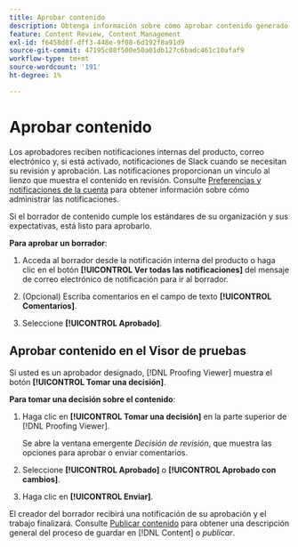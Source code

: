 ```yaml
---
title: Aprobar contenido
description: Obtenga información sobre cómo aprobar contenido generado con Adobe GenStudio for Performance Marketing.
feature: Content Review, Content Management
exl-id: f6458d8f-dff3-448e-9f08-6d192f8a91d9
source-git-commit: 47195c08f500e50a01db127c6badc461c10afaf9
workflow-type: tm+mt
source-wordcount: '191'
ht-degree: 1%

---
```


# Aprobar contenido

Los aprobadores reciben notificaciones internas del producto, correo electrónico y, si está activado, notificaciones de Slack cuando se necesitan su revisión y aprobación. Las notificaciones proporcionan un vínculo al lienzo que muestra el contenido en revisión. Consulte [Preferencias y notificaciones de la cuenta](https://experienceleague.adobe.com/es/docs/core-services/interface/features/account-preferences) para obtener información sobre cómo administrar las notificaciones.

Si el borrador de contenido cumple los estándares de su organización y sus expectativas, está listo para aprobarlo.

**Para aprobar un borrador**:

1. Acceda al borrador desde la notificación interna del producto o haga clic en el botón **[!UICONTROL Ver todas las notificaciones]** del mensaje de correo electrónico de notificación para ir al borrador.

1. (Opcional) Escriba comentarios en el campo de texto **[!UICONTROL Comentarios]**.

1. Seleccione **[!UICONTROL Aprobado]**.

## Aprobar contenido en el Visor de pruebas

Si usted es un aprobador designado, [!DNL Proofing Viewer] muestra el botón **[!UICONTROL Tomar una decisión]**.

**Para tomar una decisión sobre el contenido**:

1. Haga clic en **[!UICONTROL Tomar una decisión]** en la parte superior de [!DNL Proofing Viewer].

   Se abre la ventana emergente _Decisión de revisión_, que muestra las opciones para aprobar o enviar comentarios.

1. Seleccione **[!UICONTROL Aprobado]** o **[!UICONTROL Aprobado con cambios]**.

1. Haga clic en **[!UICONTROL Enviar]**.

El creador del borrador recibirá una notificación de su aprobación y el trabajo finalizará. Consulte [Publicar contenido](/help/user-guide/approvals/publish-content.md) para obtener una descripción general del proceso de guardar en [!DNL Content] o _publicar_.
